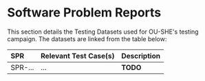 # Software Problem Reports

This section details the Testing Datasets used for OU-SHE's testing campaign. The datasets are linked from the table below:

|  **SPR**       | **Relevant Test Case(s)** | **Description** |
| :------------- | :------------------------ | :-------------- |
| SPR-... | ... | **TODO** |
